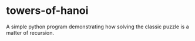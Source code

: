 # towers-of-hanoi
A simple python program demonstrating how solving the classic puzzle is a matter of recursion.
